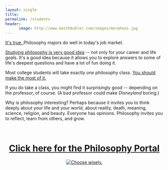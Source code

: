 ```yaml
---
layout: single
title: 
permalink: /students
header:
      image: http://www.keithbuhler.com/images/morpheus.jpg
--- 
```




<a target="_blank" href="http://fivethirtyeight.com/features/philosophers-dont-get-much-respect-but-their-earnings-dont-suck/"> It's true. </a> Philosophy majors do well in today's job market. 

[Studying philosophy is very good idea](/philosophy-3-major) -- not only for your career and life goals. It's a good idea because it allows you to explore answers to some of life's deepest questions and have a lot of fun doing it.

Most college students will take exactly *one* philosophy class. [You should make the most of it.](/philosophy) 

If you do take a class, you might find it surprisingly good -- depending on the professor, of course. (A bad professor could make *Disneyland* boring.) 

Why is philosophy interesting? Perhaps because it invites you to think deeply about your life and your world, about reality, death, meaning, science, religion, and beauty. Everyone has opinions. Philosophy invites you to reflect, learn from others, and grow. 

<br>

<center>

<h1> <a href="/philosophyportal-splash"> Click here for the Philosophy Portal</a> </h1>

<a target="_blank" href="/philosophyportal-splash">  <img src="https://media.giphy.com/media/XG1TkmiJVuyJi/giphy.gif" alt="Choose wisely."></a>

</center>

<br>